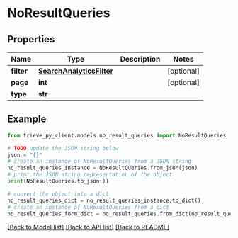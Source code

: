 # NoResultQueries


## Properties

Name | Type | Description | Notes
------------ | ------------- | ------------- | -------------
**filter** | [**SearchAnalyticsFilter**](SearchAnalyticsFilter.md) |  | [optional] 
**page** | **int** |  | [optional] 
**type** | **str** |  | 

## Example

```python
from trieve_py_client.models.no_result_queries import NoResultQueries

# TODO update the JSON string below
json = "{}"
# create an instance of NoResultQueries from a JSON string
no_result_queries_instance = NoResultQueries.from_json(json)
# print the JSON string representation of the object
print(NoResultQueries.to_json())

# convert the object into a dict
no_result_queries_dict = no_result_queries_instance.to_dict()
# create an instance of NoResultQueries from a dict
no_result_queries_form_dict = no_result_queries.from_dict(no_result_queries_dict)
```
[[Back to Model list]](../README.md#documentation-for-models) [[Back to API list]](../README.md#documentation-for-api-endpoints) [[Back to README]](../README.md)


